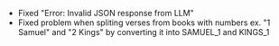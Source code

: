 - Fixed "Error: Invalid JSON response from LLM"
- Fixed problem when spliting verses from books with numbers ex. "1 Samuel" and "2 Kings" by converting it into SAMUEL_1 and KINGS_1